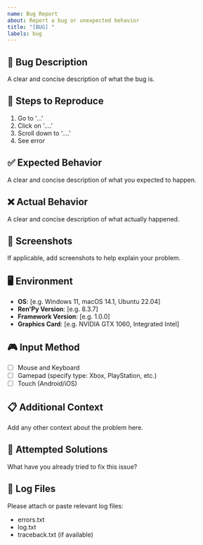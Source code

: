 ```yaml
---
name: Bug Report
about: Report a bug or unexpected behavior
title: "[BUG] "
labels: bug
---
```


## 🐛 Bug Description
A clear and concise description of what the bug is.

## 🔄 Steps to Reproduce
1. Go to '...'
2. Click on '....'
3. Scroll down to '....'
4. See error

## ✅ Expected Behavior
A clear and concise description of what you expected to happen.

## ❌ Actual Behavior
A clear and concise description of what actually happened.

## 📸 Screenshots
If applicable, add screenshots to help explain your problem.

## 🖥️ Environment
- **OS**: [e.g. Windows 11, macOS 14.1, Ubuntu 22.04]
- **Ren'Py Version**: [e.g. 8.3.7]
- **Framework Version**: [e.g. 1.0.0]
- **Graphics Card**: [e.g. NVIDIA GTX 1060, Integrated Intel]

## 🎮 Input Method
- [ ] Mouse and Keyboard
- [ ] Gamepad (specify type: Xbox, PlayStation, etc.)
- [ ] Touch (Android/iOS)

## 📋 Additional Context
Add any other context about the problem here.

## 🧪 Attempted Solutions
What have you already tried to fix this issue?

## 📁 Log Files
Please attach or paste relevant log files:
- errors.txt
- log.txt  
- traceback.txt (if available)
